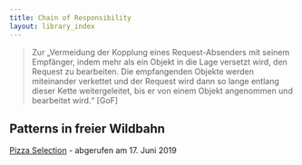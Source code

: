 ```yaml
---
title: Chain of Responsibility
layout: library_index
---
```


> Zur „Vermeidung der Kopplung eines Request-Absenders mit seinem Empfänger, indem mehr als ein Objekt in die Lage versetzt wird, den Request zu bearbeiten. Die empfangenden Objekte werden miteinander verkettet und der Request wird dann so lange entlang dieser Kette weitergeleitet, bis er von einem Objekt angenommen und bearbeitet wird.“ [GoF]

## Patterns in freier Wildbahn

[Pizza Selection](https://github.com/bendisposto/propra_vl_pattern/tree/master/src/chain_of_responsibility_pattern) - abgerufen am 17. Juni 2019
